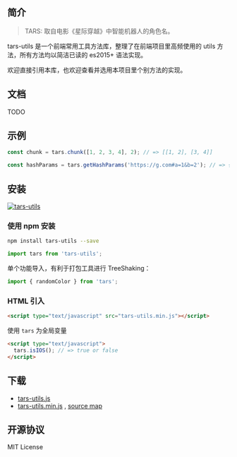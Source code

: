 ## 简介

> TARS: 取自电影《星际穿越》中智能机器人的角色名。

tars-utils 是一个前端常用工具方法库，整理了在前端项目里高频使用的 utils 方法，所有方法均以简洁已读的 es2015+ 语法实现。

欢迎直接引用本库，也欢迎查看并选用本项目里个别方法的实现。

## 文档

TODO

## 示例

```js
const chunk = tars.chunk([1, 2, 3, 4], 2); // => [[1, 2], [3, 4]]

const hashParams = tars.getHashParams('https://g.com#a=1&b=2'); // => { a:1, b:2 }
```

## 安装

[![tars-utils](https://nodei.co/npm/tars-utils.png)](https://npmjs.org/package/tars-utils)

### 使用 npm 安装

```bash
npm install tars-utils --save
```

```js
import tars from 'tars-utils';
```

单个功能导入，有利于打包工具进行 TreeShaking：

```js
import { randomColor } from 'tars';
```

### HTML 引入

```html
<script type="text/javascript" src="tars-utils.min.js"></script>
```

使用 `tars` 为全局变量

```html
<script type="text/javascript">
  tars.isIOS(); // => true or false
</script>
```

## 下载

- [tars-utils.js](./dist/tars-utils.js)
- [tars-utils.min.js](./dist/tars-utils.min.js) , [source map](./dist/tars-utils.min.js.map)

## 开源协议

MIT License
